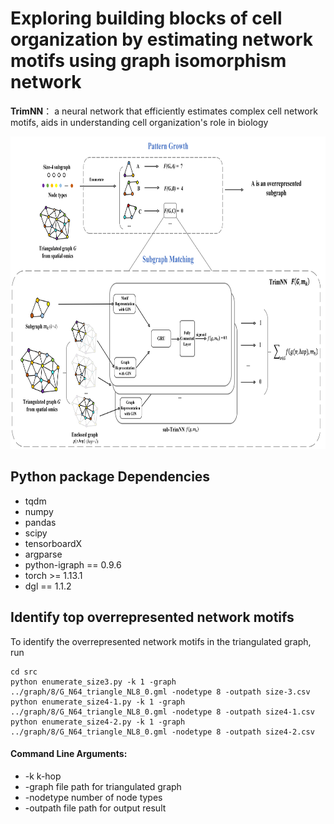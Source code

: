 # Exploring building blocks of cell organization by estimating network motifs using graph isomorphism network

**TrimNN**： a neural network that efficiently estimates complex cell network motifs, aids in understanding cell organization's role in biology

<p align="center">
  <img height="500" width="750" src="https://github.com/yuyang-0825/TrimNN/blob/main/figure/TrimNN_figure.png"/>
</p>


## Python package Dependencies
* tqdm
* numpy
* pandas
* scipy
* tensorboardX
* argparse
* python-igraph == 0.9.6
* torch >= 1.13.1
* dgl == 1.1.2


## Identify top overrepresented network motifs
To identify the overrepresented network motifs in the triangulated graph, run 
```
cd src
python enumerate_size3.py -k 1 -graph ../graph/8/G_N64_triangle_NL8_0.gml -nodetype 8 -outpath size-3.csv
python enumerate_size4-1.py -k 1 -graph ../graph/8/G_N64_triangle_NL8_0.gml -nodetype 8 -outpath size4-1.csv
python enumerate_size4-2.py -k 1 -graph ../graph/8/G_N64_triangle_NL8_0.gml -nodetype 8 -outpath size4-2.csv
```

#### Command Line Arguments:
*	-k k-hop
*	-graph  file path for triangulated graph
*	-nodetype number of node types
*	-outpath file path for output result
